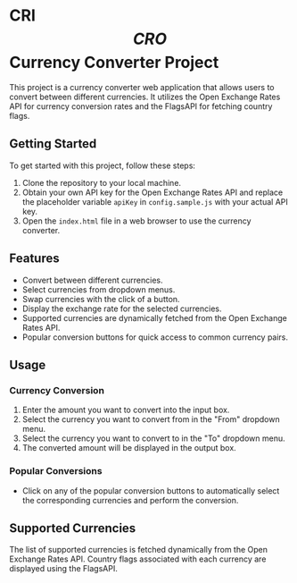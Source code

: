 # CRI$$ CRO$$ Currency Converter Project

This project is a currency converter web application that allows users to convert between different currencies. It utilizes the Open Exchange Rates API for currency conversion rates and the FlagsAPI for fetching country flags.

## Getting Started

To get started with this project, follow these steps:

1. Clone the repository to your local machine.
2. Obtain your own API key for the Open Exchange Rates API and replace the placeholder variable `apiKey` in `config.sample.js` with your actual API key.
3. Open the `index.html` file in a web browser to use the currency converter.

## Features

- Convert between different currencies.
- Select currencies from dropdown menus.
- Swap currencies with the click of a button.
- Display the exchange rate for the selected currencies.
- Supported currencies are dynamically fetched from the Open Exchange Rates API.
- Popular conversion buttons for quick access to common currency pairs.

## Usage

### Currency Conversion

1. Enter the amount you want to convert into the input box.
2. Select the currency you want to convert from in the "From" dropdown menu.
3. Select the currency you want to convert to in the "To" dropdown menu.
4. The converted amount will be displayed in the output box.

### Popular Conversions

- Click on any of the popular conversion buttons to automatically select the corresponding currencies and perform the conversion.

## Supported Currencies

The list of supported currencies is fetched dynamically from the Open Exchange Rates API. Country flags associated with each currency are displayed using the FlagsAPI.

